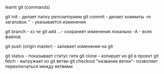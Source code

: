 learnt git (commands)


git init - делает папку репозиторием
git commit - делает коммиты
    -m загаловок
    '' - указывается изменения

git branch - хз че
git add ...- сохраняет изменения локально
    -A - всех файлов

git push (origin master) - заливает изменения на git

git status - показывает статус гита
git clone - копирует из git в проект 
git fetch - выгружает из git ветви
git checkout "название ветки"- позволяет переключаться между ветвями
